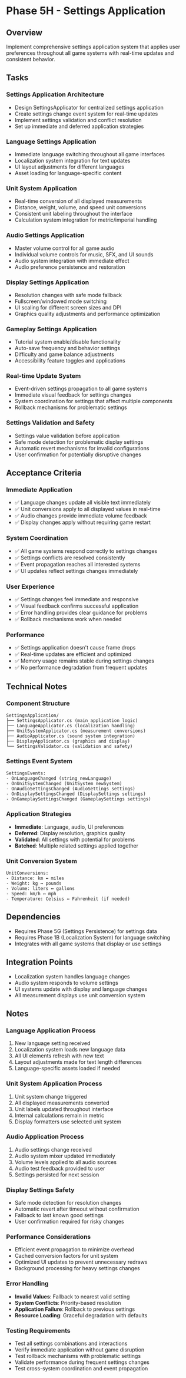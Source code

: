# Phase 5H - Settings Application

## Overview
Implement comprehensive settings application system that applies user preferences throughout all game systems with real-time updates and consistent behavior.

## Tasks

### Settings Application Architecture
- Design SettingsApplicator for centralized settings application
- Create settings change event system for real-time updates
- Implement settings validation and conflict resolution
- Set up immediate and deferred application strategies

### Language Settings Application
- Immediate language switching throughout all game interfaces
- Localization system integration for text updates
- UI layout adjustments for different languages
- Asset loading for language-specific content

### Unit System Application
- Real-time conversion of all displayed measurements
- Distance, weight, volume, and speed unit conversions
- Consistent unit labeling throughout the interface
- Calculation system integration for metric/imperial handling

### Audio Settings Application
- Master volume control for all game audio
- Individual volume controls for music, SFX, and UI sounds
- Audio system integration with immediate effect
- Audio preference persistence and restoration

### Display Settings Application
- Resolution changes with safe mode fallback
- Fullscreen/windowed mode switching
- UI scaling for different screen sizes and DPI
- Graphics quality adjustments and performance optimization

### Gameplay Settings Application
- Tutorial system enable/disable functionality
- Auto-save frequency and behavior settings
- Difficulty and game balance adjustments
- Accessibility feature toggles and applications

### Real-time Update System
- Event-driven settings propagation to all game systems
- Immediate visual feedback for settings changes
- System coordination for settings that affect multiple components
- Rollback mechanisms for problematic settings

### Settings Validation and Safety
- Settings value validation before application
- Safe mode detection for problematic display settings
- Automatic revert mechanisms for invalid configurations
- User confirmation for potentially disruptive changes

## Acceptance Criteria

### Immediate Application
- ✅ Language changes update all visible text immediately
- ✅ Unit conversions apply to all displayed values in real-time
- ✅ Audio changes provide immediate volume feedback
- ✅ Display changes apply without requiring game restart

### System Coordination
- ✅ All game systems respond correctly to settings changes
- ✅ Settings conflicts are resolved consistently
- ✅ Event propagation reaches all interested systems
- ✅ UI updates reflect settings changes immediately

### User Experience
- ✅ Settings changes feel immediate and responsive
- ✅ Visual feedback confirms successful application
- ✅ Error handling provides clear guidance for problems
- ✅ Rollback mechanisms work when needed

### Performance
- ✅ Settings application doesn't cause frame drops
- ✅ Real-time updates are efficient and optimized
- ✅ Memory usage remains stable during settings changes
- ✅ No performance degradation from frequent updates

## Technical Notes

### Component Structure
```
SettingsApplication/
├── SettingsApplicator.cs (main application logic)
├── LanguageApplicator.cs (localization handling)
├── UnitSystemApplicator.cs (measurement conversions)
├── AudioApplicator.cs (sound system integration)
├── DisplayApplicator.cs (graphics and display)
└── SettingsValidator.cs (validation and safety)
```

### Settings Event System
```
SettingsEvents:
- OnLanguageChanged (string newLanguage)
- OnUnitSystemChanged (UnitSystem newSystem)
- OnAudioSettingsChanged (AudioSettings settings)
- OnDisplaySettingsChanged (DisplaySettings settings)
- OnGameplaySettingsChanged (GameplaySettings settings)
```

### Application Strategies
- **Immediate**: Language, audio, UI preferences
- **Deferred**: Display resolution, graphics quality
- **Validated**: All settings with potential for problems
- **Batched**: Multiple related settings applied together

### Unit Conversion System
```
UnitConversions:
- Distance: km ↔ miles
- Weight: kg ↔ pounds
- Volume: liters ↔ gallons
- Speed: km/h ↔ mph
- Temperature: Celsius ↔ Fahrenheit (if needed)
```

## Dependencies
- Requires Phase 5G (Settings Persistence) for settings data
- Requires Phase 1B (Localization System) for language switching
- Integrates with all game systems that display or use settings

## Integration Points
- Localization system handles language changes
- Audio system responds to volume settings
- UI systems update with display and language changes
- All measurement displays use unit conversion system

## Notes

### Language Application Process
1. New language setting received
2. Localization system loads new language data
3. All UI elements refresh with new text
4. Layout adjustments made for text length differences
5. Language-specific assets loaded if needed

### Unit System Application Process
1. Unit system change triggered
2. All displayed measurements converted
3. Unit labels updated throughout interface
4. Internal calculations remain in metric
5. Display formatters use selected unit system

### Audio Application Process
1. Audio settings change received
2. Audio system mixer updated immediately
3. Volume levels applied to all audio sources
4. Audio test feedback provided to user
5. Settings persisted for next session

### Display Settings Safety
- Safe mode detection for resolution changes
- Automatic revert after timeout without confirmation
- Fallback to last known good settings
- User confirmation required for risky changes

### Performance Considerations
- Efficient event propagation to minimize overhead
- Cached conversion factors for unit system
- Optimized UI updates to prevent unnecessary redraws
- Background processing for heavy settings changes

### Error Handling
- **Invalid Values**: Fallback to nearest valid setting
- **System Conflicts**: Priority-based resolution
- **Application Failure**: Rollback to previous settings
- **Resource Loading**: Graceful degradation with defaults

### Testing Requirements
- Test all settings combinations and interactions
- Verify immediate application without game disruption
- Test rollback mechanisms with problematic settings
- Validate performance during frequent settings changes
- Test cross-system coordination and event propagation